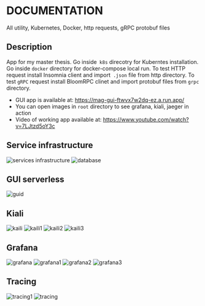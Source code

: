 # DOCUMENTATION
All utility, Kubernetes, Docker, http requests, gRPC protobuf files 

## Description
App for my master thesis. Go inside``` k8s``` direcotry  for Kuberntes installation. Go inside ```docker``` directory for docker-compose local run.  To test HTTP request install Insomnia client and import``` .json``` file from http directory. To test ``` gRPC ``` request install BloomRPC clinet and import protobuf files from ```grpc``` directory.  

* GUI app is available at: https://mag-gui-ftwvx7w2dq-ez.a.run.app/
* You can open images in ```root``` directory to see grafana, kiali, jaeger in action
* Video of working app available at: https://www.youtube.com/watch?v=7LJtzd5oY3c

## Service infrastructure

![services infrastructure](./implemented_services.PNG)
![database](./database.PNG)

## GUI serverless
![guid](./guid.PNG)

## Kiali
![kaili](./kiali.PNG)
![kaili1](./kiali1.PNG)
![kaili2](./kiali2.PNG)
![kaili3](./kiali3.PNG)

## Grafana
![grafana](./grafana.PNG)
![grafana1](./grafana1.PNG)
![grafana2](./grafana2.PNG)
![grafana3](./grafana3.PNG)

## Tracing
![tracing1](./tracing1.PNG)
![tracing](./tracing.PNG)

